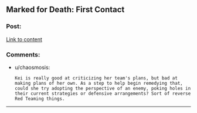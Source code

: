 ## Marked for Death: First Contact

### Post:

[Link to content](https://forums.sufficientvelocity.com/posts/6553858/)

### Comments:

- u/chaosmosis:
  ```
  Kei is really good at criticizing her team's plans, but bad at making plans of her own. As a step to help begin remedying that, could she try adopting the perspective of an enemy, poking holes in their current strategies or defensive arrangements? Sort of reverse Red Teaming things.
  ```

---

